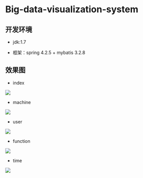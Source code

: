 
# Big-data-visualization-system
 
 ## 开发环境
 
 - jdk:1.7
 
 - 框架：spring 4.2.5 + mybatis 3.2.8

 ## 效果图
 
 - index
 
 ![](https://github.com/awhen/Big-data-visualization-system/blob/master/Screenshots/index.png)
 
 - machine
 
  ![](https://github.com/awhen/Big-data-visualization-system/blob/master/Screenshots/machine.png)
 
 - user
 
  ![](https://github.com/awhen/Big-data-visualization-system/blob/master/Screenshots/user.png)
 
 - function
 
  ![](https://github.com/awhen/Big-data-visualization-system/blob/master/Screenshots/function.png)
 
 - time
 
  ![](https://github.com/awhen/Big-data-visualization-system/blob/master/Screenshots/time.png)



 
